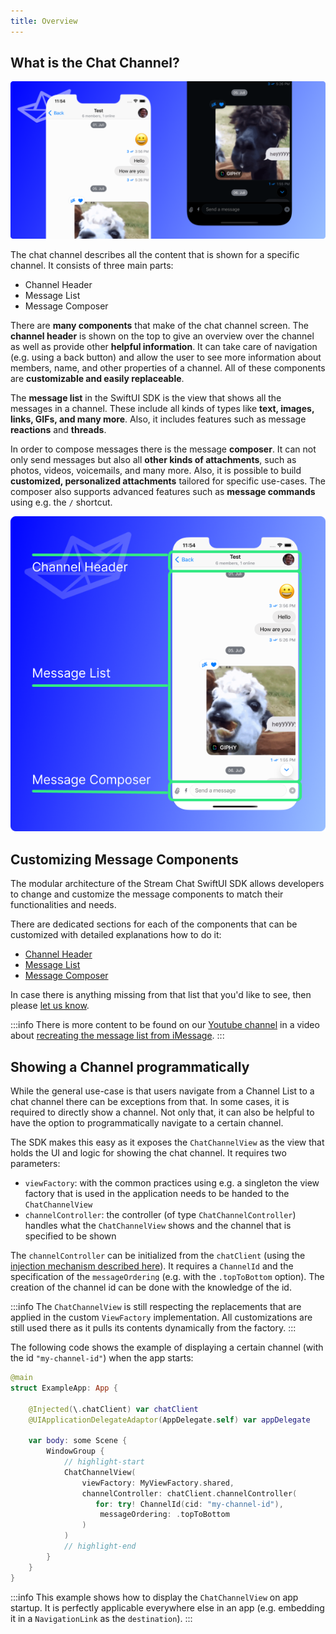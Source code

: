 ```yaml
---
title: Overview
---
```


## What is the Chat Channel?

![Depiction of different message components in the example of the message list.](../../assets/message-components-overview.png)

The chat channel describes all the content that is shown for a specific channel. It consists of three main parts:

- Channel Header
- Message List
- Message Composer

There are **many components** that make of the chat channel screen. The **channel header** is shown on the top to give an overview over the channel as well as provide other **helpful information**. It can take care of navigation (e.g. using a back button) and allow the user to see more information about members, name, and other properties of a channel. All of these components are **customizable and easily replaceable**.

The **message list** in the SwiftUI SDK is the view that shows all the messages in a channel. These include all kinds of types like **text, images, links, GIFs, and many more**. Also, it includes features such as message **reactions** and **threads**.

In order to compose messages there is the message **composer**. It can not only send messages but also all **other kinds of attachments**, such as photos, videos, voicemails, and many more. Also, it is possible to build **customized, personalized attachments** tailored for specific use-cases. The composer also supports advanced features such as **message commands** using e.g. the `/` shortcut.

![An image discriminating the different parts of the chat channel.](../../assets/chat-channel-components.png)

## Customizing Message Components

The modular architecture of the Stream Chat SwiftUI SDK allows developers to change and customize the message components to match their functionalities and needs.

There are dedicated sections for each of the components that can be customized with detailed explanations how to do it:

- [Channel Header](../channel-header)
- [Message List](../message-list)
- [Message Composer](../message-composer)

In case there is anything missing from that list that you'd like to see, then please [let us know](https://twitter.com/getstream_io).

:::info
There is more content to be found on our [Youtube channel](https://www.youtube.com/channel/UC2xOn0xQj1HIpHJpOy5tvpA) in a video about [recreating the message list from iMessage](https://youtu.be/8Nkmk85H8HQ).
:::

## Showing a Channel programmatically

While the general use-case is that users navigate from a Channel List to a chat channel there can be exceptions from that. In some cases, it is required to directly show a channel. Not only that, it can also be helpful to have the option to programmatically navigate to a certain channel.

The SDK makes this easy as it exposes the `ChatChannelView` as the view that holds the UI and logic for showing the chat channel. It requires two parameters:

- `viewFactory`: with the common practices using e.g. a singleton the view factory that is used in the application needs to be handed to the `ChatChannelView`
- `channelController`: the controller (of type `ChatChannelController`) handles what the `ChatChannelView` shows and the channel that is specified to be shown

The `channelController` can be initialized from the `chatClient` (using the [injection mechanism described here](../dependency-injection.md)). It requires a `ChannelId` and the specification of the `messageOrdering` (e.g. with the `.topToBottom` option). The creation of the channel id can be done with the knowledge of the id.

:::info
The `ChatChannelView` is still respecting the replacements that are applied in the custom `ViewFactory` implementation. All customizations are still used there as it pulls its contents dynamically from the factory.
:::

The following code shows the example of displaying a certain channel (with the id `"my-channel-id"`) when the app starts:

```swift
@main
struct ExampleApp: App {

    @Injected(\.chatClient) var chatClient
    @UIApplicationDelegateAdaptor(AppDelegate.self) var appDelegate

    var body: some Scene {
        WindowGroup {
            // highlight-start
            ChatChannelView(
                viewFactory: MyViewFactory.shared,
                channelController: chatClient.channelController(
                   for: try! ChannelId(cid: "my-channel-id"),
                    messageOrdering: .topToBottom
                )
            )
            // highlight-end
        }
    }
}
```

:::info
This example shows how to display the `ChatChannelView` on app startup. It is perfectly applicable everywhere else in an app (e.g. embedding it in a `NavigationLink` as the `destination`).
:::
